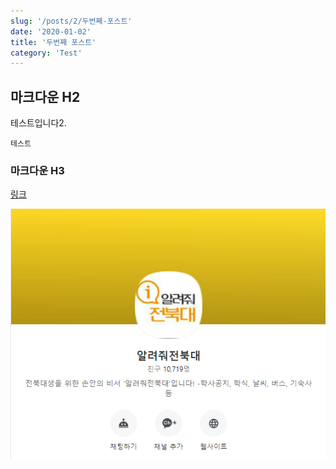```yaml
---
slug: '/posts/2/두번째-포스트'
date: '2020-01-02'
title: '두번째 포스트'
category: 'Test'
---
```


## 마크다운 H2

테스트입니다2.

`테스트`

### 마크다운 H3

[링크](https://goorm.io)

![kakao](./images/help-jbnu.png)
